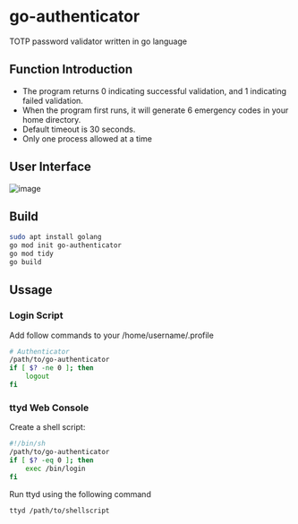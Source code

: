 # go-authenticator
TOTP password validator written in go language

## Function Introduction
- The program returns 0 indicating successful validation, and 1 indicating failed validation.
- When the program first runs, it will generate 6 emergency codes in your home directory.
- Default timeout is 30 seconds.
- Only one process allowed at a time

## User Interface
![image](https://github.com/loonpn/go-authenticator/assets/107356466/a0dc168d-94f4-49f3-ae43-dab4946a470b)

## Build
```bash
sudo apt install golang
go mod init go-authenticator
go mod tidy
go build
```

## Ussage
### Login Script
Add follow commands to your /home/username/.profile
```bash
# Authenticator
/path/to/go-authenticator
if [ $? -ne 0 ]; then
    logout
fi
```
### ttyd Web Console
Create a shell script:
```bash
#!/bin/sh
/path/to/go-authenticator
if [ $? -eq 0 ]; then
    exec /bin/login
fi
```
Run ttyd using the following command
```bash
ttyd /path/to/shellscript
```
